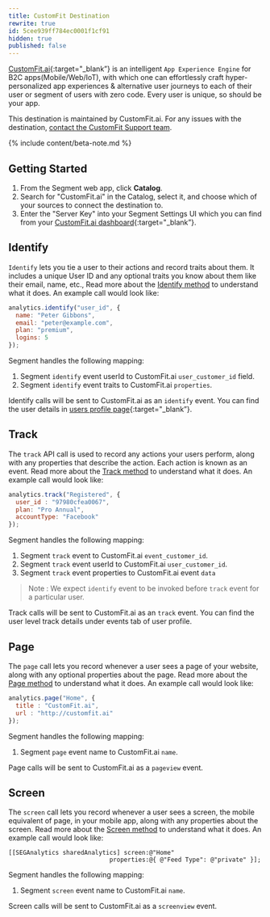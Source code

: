 ```yaml
---
title: CustomFit Destination
rewrite: true
id: 5cee939ff784ec0001f1cf91
hidden: true
published: false
---
```

[CustomFit.ai](https://customfit.ai/?utm_source=segmentio&utm_medium=docs&utm_campaign=partners){:target="_blank”} is an intelligent `App Experience Engine` for B2C apps(Mobile/Web/IoT), with which one can effortlessly craft hyper-personalized app experiences & alternative user journeys to each of their user or segment of users with zero code. Every user is unique, so should be your app.

This destination is maintained by CustomFit.ai. For any issues with the destination, [contact the CustomFit Support team](mailto:reach@customfit.ai).

{% include content/beta-note.md %}

## Getting Started



1. From the Segment web app, click **Catalog**.
2. Search for "CustomFit.ai" in the Catalog, select it, and choose which of your sources to connect the destination to.
3. Enter the "Server Key" into your Segment Settings UI which you can find from your [CustomFit.ai dashboard](https://dashboard.customfit.ai/settings/app-settings){:target="_blank”}.

## Identify

`Identify` lets you tie a user to their actions and record traits about them. It includes a unique User ID and any optional traits you know about them like their email, name, etc., Read more about the [Identify method](/docs/connections/spec/identify/) to understand what it does. An example call would look like:

```js
analytics.identify("user_id", {
  name: "Peter Gibbons",
  email: "peter@example.com",
  plan: "premium",
  logins: 5
});
```
Segment handles the following mapping:
1. Segment `identify` event userId to CustomFit.ai `user_customer_id` field.
2. Segment `identify` event traits to CustomFit.ai `properties`.

Identify calls will be sent to CustomFit.ai as an `identify` event. You can find the user details in [users profile page](https://dashboard.customfit.ai/users/profiles){:target="_blank”}.

## Track

The `track` API call is used to record any actions your users perform, along with any properties that describe the action. Each action is known as an event. Read more about the [Track method](/docs/connections/spec/track/) to understand what it does. An example call would look like:

```js
analytics.track("Registered", {
  user_id : "97980cfea0067",
  plan: "Pro Annual",
  accountType: "Facebook"
});
```
Segment handles the following mapping:
1. Segment `track` event to CustomFit.ai `event_customer_id`.
2. Segment `track` event userId to CustomFit.ai `user_customer_id`.
3. Segment `track` event properties to CustomFit.ai event `data`

> Note : We expect `identify` event to be invoked before `track` event for a particular user.
>

Track calls will be sent to CustomFit.ai as an `track` event. You can find the user level track details under events tab of user profile.

## Page

The `page` call lets you record whenever a user sees a page of your website, along with any optional properties about the page. Read more about the [Page method](/docs/connections/spec/page/) to understand what it does. An example call would look like:

```js
analytics.page("Home", {
  title : "CustomFit.ai",
  url : "http://customfit.ai"
});
```
Segment handles the following mapping:
1. Segment `page` event name to CustomFit.ai `name`.

Page calls will be sent to CustomFit.ai as a `pageview` event.

## Screen

The `screen` call lets you record whenever a user sees a screen, the mobile equivalent of page, in your mobile app, along with any properties about the screen. Read more about the [Screen method](/docs/connections/spec/screen/) to understand what it does. An example call would look like:

```objc
[[SEGAnalytics sharedAnalytics] screen:@"Home"
                            properties:@{ @"Feed Type": @"private" }];
```
Segment handles the following mapping:
1. Segment `screen` event name to CustomFit.ai `name`.

Screen calls will be sent to CustomFit.ai as a `screenview` event.

